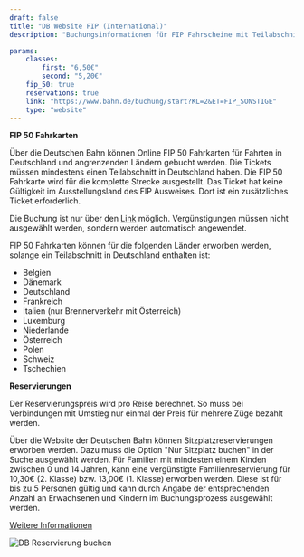 ```yaml
---
draft: false
title: "DB Website FIP (International)"
description: "Buchungsinformationen für FIP Fahrscheine mit Teilabschnitt in Deutschland."

params:
    classes:
        first: "6,50€"
        second: "5,20€"
    fip_50: true
    reservations: true
    link: "https://www.bahn.de/buchung/start?KL=2&ET=FIP_SONSTIGE"
    type: "website"
---
```


**FIP 50 Fahrkarten**

Über die Deutschen Bahn können Online FIP 50 Fahrkarten für Fahrten in Deutschland und angrenzenden Ländern gebucht werden. Die Tickets müssen mindestens einen Teilabschnitt in Deutschland haben. Die FIP 50 Fahrkarte wird für die komplette Strecke ausgestellt. Das Ticket hat keine Gültigkeit im Ausstellungsland des FIP Ausweises. Dort ist ein zusätzliches Ticket erforderlich.

Die Buchung ist nur über den [Link](https://www.bahn.de/buchung/start?KL=2&ET=FIP_SONSTIGE) möglich. Vergünstigungen müssen nicht ausgewählt werden, sondern werden automatisch angewendet.

FIP 50 Fahrkarten können für die folgenden Länder erworben werden, solange ein Teilabschnitt in Deutschland enthalten ist:

- Belgien
- Dänemark
- Deutschland
- Frankreich
- Italien (nur Brennerverkehr mit Österreich)
- Luxemburg
- Niederlande
- Österreich
- Polen
- Schweiz
- Tschechien

**Reservierungen**

Der Reservierungspreis wird pro Reise berechnet. So muss bei Verbindungen mit Umstieg nur einmal der Preis für mehrere Züge bezahlt werden.

Über die Website der Deutschen Bahn können Sitzplatzreservierungen erworben werden. Dazu muss die Option "Nur Sitzplatz buchen" in der Suche ausgewählt werden. Für Familien mit mindesten einem Kinden zwischen 0 und 14 Jahren, kann eine vergünstigte Familienreservierung für 10,30€ (2. Klasse) bzw. 13,00€ (1. Klasse) erworben werden. Diese ist für bis zu 5 Personen gültig und kann durch Angabe der entsprechenden Anzahl an Erwachsenen und Kindern im Buchungsprozess ausgewählt werden.

[Weitere Informationen](https://www.bahn.de/angebot/zusatzticket/sitzplatzreservierung)

![DB Reservierung buchen](db_reservation.webp)
